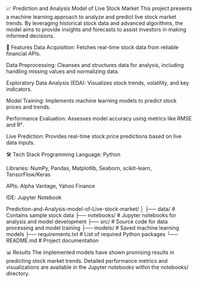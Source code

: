 📈 Prediction and Analysis Model of Live Stock Market
This project presents a machine learning approach to analyze and predict live stock market trends. By leveraging historical stock data and advanced algorithms, the model aims to provide insights and forecasts to assist investors in making informed decisions.

🚀 Features
Data Acquisition: Fetches real-time stock data from reliable financial APIs.

Data Preprocessing: Cleanses and structures data for analysis, including handling missing values and normalizing data.

Exploratory Data Analysis (EDA): Visualizes stock trends, volatility, and key indicators.

Model Training: Implements machine learning models to predict stock prices and trends.

Performance Evaluation: Assesses model accuracy using metrics like RMSE and R².

Live Prediction: Provides real-time stock price predictions based on live data inputs.

🛠️ Tech Stack
Programming Language: Python

Libraries: NumPy, Pandas, Matplotlib, Seaborn, scikit-learn, TensorFlow/Keras

APIs: Alpha Vantage, Yahoo Finance

IDE: Jupyter Notebook

Prediction-and-Analysis-model-of-Live-stock-market/
│
├── data/                        # Contains sample stock data
├── notebooks/                   # Jupyter notebooks for analysis and model development
├── src/                         # Source code for data processing and model training
├── models/                      # Saved machine learning models
├── requirements.txt             # List of required Python packages
└── README.md                    # Project documentation


📊 Results
The implemented models have shown promising results in predicting stock market trends. Detailed performance metrics and visualizations are available in the Jupyter notebooks within the notebooks/ directory.
